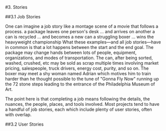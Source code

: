 #3. Stories

##3.1 Job Stories

One can imagine a job story like a montage scene of a movie that follows a process.
a package leaves one person's desk ... and arrives on another
a can is recycled ... and becomes a new can
a struggling boxer ... wins the heavyweight championship
What these examples—and all job stories—have in common is that a lot happens between the start and the end goal. The package may change hands between lots of people, equipment, organizations, and modes of transportation. The can, after being sorted, washed, crushed, etc may be sold as scrap multiple times involving market pricing, salespeople, truck drivers, energy cost, purity, and so on. The boxer may meet a shy woman named Adrian which motives him to train harder than he thought possible to the tune of "Gonna Fly Now" running up the 72 stone steps leading to the entrance of the Philadelphia Museum of Art.

The point here is that completing a job means following the details, the nuances, the people, places, and tools involved. Most projects tend to have a handful of job stories, each which include plenty of user stories, often with overlap.

##3.2 User Stories
